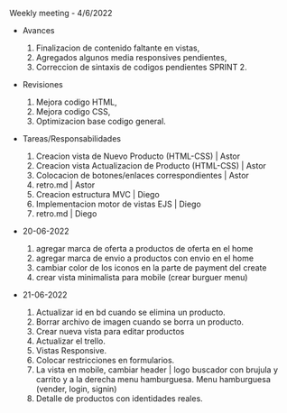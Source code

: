 Weekly meeting - 4/6/2022

- Avances
	1. Finalizacion de contenido faltante en vistas,
	2. Agregados algunos media responsives pendientes,
	3. Correccion de sintaxis de codigos pendientes SPRINT 2.

- Revisiones
	1. Mejora codigo HTML,
	2. Mejora codigo CSS,
	3. Optimizacion base codigo general.

- Tareas/Responsabilidades
	1. Creacion vista de Nuevo Producto (HTML-CSS) | Astor
	2. Creacion vista Actualizacion de Producto (HTML-CSS) | Astor
	3. Colocacion de botones/enlaces correspondientes | Astor
	4. retro.md | Astor
	5. Creacion estructura MVC | Diego
	6. Implementacion motor de vistas EJS | Diego
	7. retro.md | Diego
	
- 20-06-2022
	1. agregar marca de oferta a productos de oferta en el home
	2. agregar marca de envio a productos con envio en el home
	3. cambiar color de los iconos en la parte de payment del create
	4. crear vista minimalista para mobile (crear burguer menu)

- 21-06-2022
	1. Actualizar id en bd cuando se elimina un producto.
	2. Borrar archivo de imagen cuando se borra un producto.
	3. Crear nueva vista para editar productos
	4. Actualizar el trello.
	5. Vistas Responsive.
	6. Colocar restricciones en formularios.
	7. La vista en mobile, cambiar header | logo buscador con brujula y carrito y a la derecha menu hamburguesa. Menu hamburguesa (vender, login, signin)
	8. Detalle de productos con identidades reales.
	





